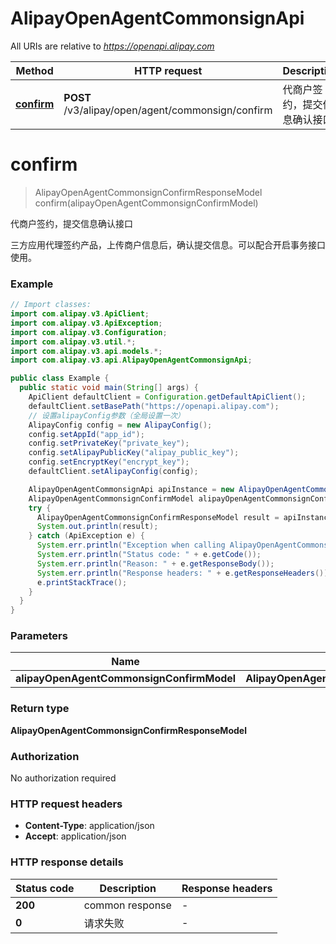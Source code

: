 # AlipayOpenAgentCommonsignApi

All URIs are relative to *https://openapi.alipay.com*

| Method | HTTP request | Description |
|------------- | ------------- | -------------|
| [**confirm**](AlipayOpenAgentCommonsignApi.md#confirm) | **POST** /v3/alipay/open/agent/commonsign/confirm | 代商户签约，提交信息确认接口 |


<a name="confirm"></a>
# **confirm**
> AlipayOpenAgentCommonsignConfirmResponseModel confirm(alipayOpenAgentCommonsignConfirmModel)

代商户签约，提交信息确认接口

三方应用代理签约产品，上传商户信息后，确认提交信息。可以配合开启事务接口使用。

### Example
```java
// Import classes:
import com.alipay.v3.ApiClient;
import com.alipay.v3.ApiException;
import com.alipay.v3.Configuration;
import com.alipay.v3.util.*;
import com.alipay.v3.api.models.*;
import com.alipay.v3.api.AlipayOpenAgentCommonsignApi;

public class Example {
  public static void main(String[] args) {
    ApiClient defaultClient = Configuration.getDefaultApiClient();
    defaultClient.setBasePath("https://openapi.alipay.com");
    // 设置alipayConfig参数（全局设置一次）
    AlipayConfig config = new AlipayConfig();
    config.setAppId("app_id");
    config.setPrivateKey("private_key");
    config.setAlipayPublicKey("alipay_public_key");
    config.setEncryptKey("encrypt_key");
    defaultClient.setAlipayConfig(config);

    AlipayOpenAgentCommonsignApi apiInstance = new AlipayOpenAgentCommonsignApi(defaultClient);
    AlipayOpenAgentCommonsignConfirmModel alipayOpenAgentCommonsignConfirmModel = new AlipayOpenAgentCommonsignConfirmModel(); // AlipayOpenAgentCommonsignConfirmModel | 
    try {
      AlipayOpenAgentCommonsignConfirmResponseModel result = apiInstance.confirm(alipayOpenAgentCommonsignConfirmModel);
      System.out.println(result);
    } catch (ApiException e) {
      System.err.println("Exception when calling AlipayOpenAgentCommonsignApi#confirm");
      System.err.println("Status code: " + e.getCode());
      System.err.println("Reason: " + e.getResponseBody());
      System.err.println("Response headers: " + e.getResponseHeaders());
      e.printStackTrace();
    }
  }
}
```

### Parameters

| Name | Type | Description  | Notes |
|------------- | ------------- | ------------- | -------------|
| **alipayOpenAgentCommonsignConfirmModel** | **AlipayOpenAgentCommonsignConfirmModel**|  | [optional] |

### Return type

**AlipayOpenAgentCommonsignConfirmResponseModel**

### Authorization

No authorization required

### HTTP request headers

 - **Content-Type**: application/json
 - **Accept**: application/json

### HTTP response details
| Status code | Description | Response headers |
|-------------|-------------|------------------|
| **200** | common response |  -  |
| **0** | 请求失败 |  -  |

